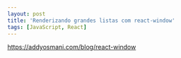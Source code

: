 ```yaml
---
layout: post
title: 'Renderizando grandes listas com react-window'
tags: [JavaScript, React]
---
```


<https://addyosmani.com/blog/react-window>
